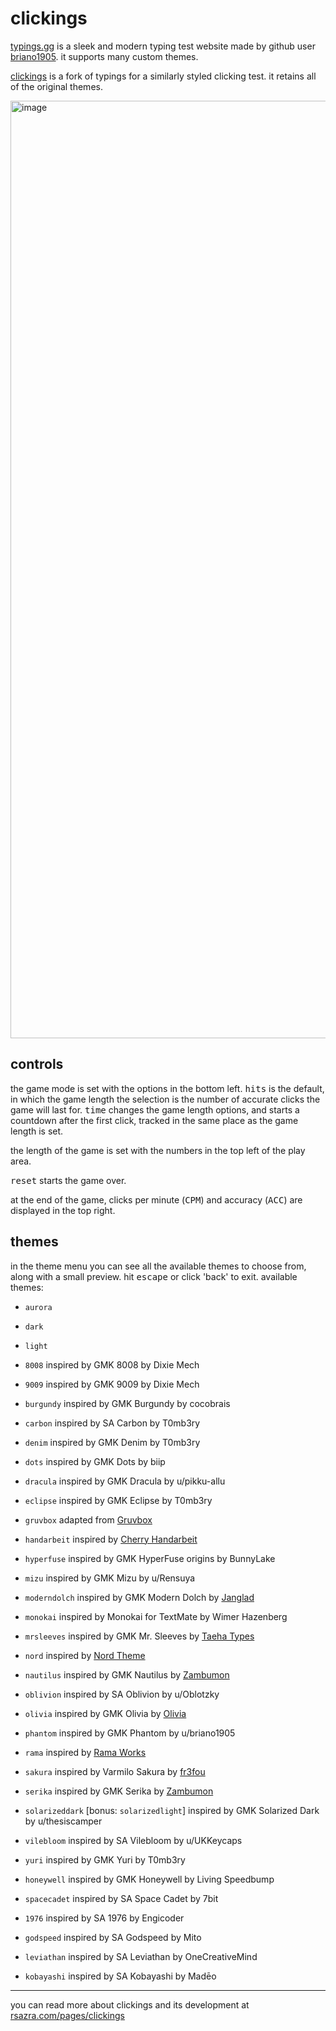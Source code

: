 # clickings

<a href="https://typings.gg" target="_blank">typings.gg</a> is a sleek and modern typing test website made by github user [briano1905](https://github.com/briano1905). it supports many custom themes.

<a href="http://rsazra.com/clickings">clickings</a> is a fork of typings for a similarly styled clicking test. it retains all of the original themes. 

<img width="1500" alt="image" src="https://github.com/rsazra/clickings/assets/67849060/78ca4f8e-ed12-4ba1-84a9-25090dd1e4aa">

## controls
 the game mode is set with the options in the bottom left. <kbd>hits</kbd> is the default, in which the game length the selection is the number of accurate clicks the game will last for. <kbd>time</kbd> changes the game length options, and starts a countdown after the first click, tracked in the same place as the game length is set. 

 the length of the game is set with the numbers in the top left of the play area.

 <kbd>reset</kbd> starts the game over.

 at the end of the game, clicks per minute (<kbd>CPM</kbd>) and accuracy (<kbd>ACC</kbd>) are displayed in the top right.


 ## themes

in the theme menu you can see all the available themes to choose from, along with a small preview. hit <kbd>escape</kbd> or click 'back' to exit.
 available themes:

- `aurora`
- `dark`
- `light`

- `8008` inspired by GMK 8008 by Dixie Mech
- `9009` inspired by GMK 9009 by Dixie Mech
- `burgundy` inspired by GMK Burgundy by cocobrais
- `carbon` inspired by SA Carbon by T0mb3ry
- `denim` inspired by GMK Denim by T0mb3ry
- `dots` inspired by GMK Dots by biip
- `dracula` inspired by GMK Dracula by u/pikku-allu
- `eclipse` inspired by GMK Eclipse by T0mb3ry
- `gruvbox` adapted from [Gruvbox](https://github.com/morhetz/gruvbox)
- `handarbeit` inspired by [Cherry Handarbeit](https://pinchocodia.tistory.com/17)
- `hyperfuse` inspired by GMK HyperFuse origins by BunnyLake
- `mizu` inspired by GMK Mizu by u/Rensuya
- `moderndolch` inspired by GMK Modern Dolch by [Janglad](https://clavier.xyz)
- `monokai` inspired by Monokai for TextMate by Wimer Hazenberg
- `mrsleeves` inspired by GMK Mr. Sleeves by [Taeha Types](https://www.taehatypes.com/)
- `nord` inspired by [Nord Theme](https://nordtheme.com)
- `nautilus` inspired by GMK Nautilus by [Zambumon](https://zambumon.com)
- `oblivion` inspired by SA Oblivion by u/Oblotzky
- `olivia` inspired by GMK Olivia by [Olivia](https://github.com/olivia)
- `phantom` inspired by GMK Phantom by u/briano1905
- `rama` inspired by [Rama Works](https://rama.works)
- `sakura` inspired by Varmilo Sakura by [fr3fou](https://github.com/fr3fou)
- `serika` inspired by GMK Serika by [Zambumon](https://zambumon.com)
- `solarizeddark` [bonus: `solarizedlight`] inspired by GMK Solarized Dark by u/thesiscamper
- `vilebloom` inspired by SA Vilebloom by u/UKKeycaps
- `yuri` inspired by GMK Yuri by T0mb3ry
- `honeywell` inspired by GMK Honeywell by Living Speedbump
- `spacecadet` inspired by SA Space Cadet by 7bit
- `1976` inspired by SA 1976 by Engicoder
- `godspeed` inspired by SA Godspeed by Mito
- `leviathan` inspired by SA Leviathan by OneCreativeMind
- `kobayashi` inspired by SA Kobayashi by Madēo


---

you can read more about clickings and its development at [rsazra.com/pages/clickings](http://rsazra.com/pages/clickings/)
